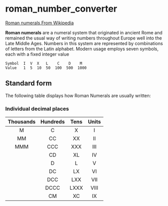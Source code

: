 # roman_number_converter

[Roman numerals,From Wikipedia](https://en.wikipedia.org/wiki/Roman_numerals)

**Roman numerals** are a numeral system that originated in ancient Rome and remained the usual way of writing numbers throughout Europe well into the Late Middle Ages. Numbers in this system are represented by combinations of letters from the Latin alphabet. Modern usage employs seven symbols, each with a fixed integer value

    Symbol 	I  V  X   L    C    D    M
    Value 	1  5  10  50  100  500  1000 
    
## Standard form

The following table displays how Roman Numerals are usually written:

### Individual decimal places 

| Thousands | Hundreds | Tens | Units |
| :-: | :-: | :-: | :-: |
| M | C | X | I |
| MM | CC | XX | II |
| MMM | CCC | XXX | III |
| | CD | XL | IV |
| | D | L | V |
| | DC | LX | VI |
| | DCC | LXX | VII |
| | DCCC | LXXX | VIII |
| | CM | XC | IX |

